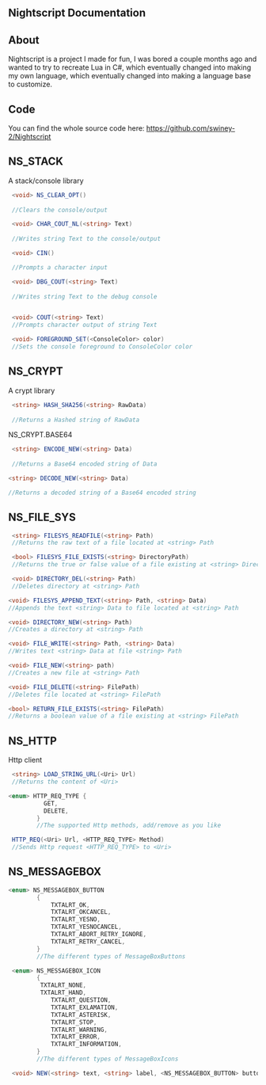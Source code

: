 ## Nightscript Documentation

## About

Nightscript is a project I made for fun, I was bored a couple months ago and wanted to try to recreate Lua in C#, which eventually changed into making my own language, which eventually changed into making a language base to customize.

## Code 

You can find the whole source code here: https://github.com/swiney-2/Nightscript

## NS_STACK

A stack/console library

``` csharp
 <void> NS_CLEAR_OPT()
 
 //Clears the console/output
```

``` csharp
 <void> CHAR_COUT_NL(<string> Text)
 
 //Writes string Text to the console/output
```

``` csharp
 <void> CIN()

 //Prompts a character input
```

``` csharp
 <void> DBG_COUT(<string> Text)
 
 //Writes string Text to the debug console
```


``` csharp

 <void> COUT(<string> Text)
 //Prompts character output of string Text
```


``` csharp
 <void> FOREGROUND_SET(<ConsoleColor> color)
 //Sets the console foreground to ConsoleColor color
```

## NS_CRYPT

A crypt library

``` csharp
 <string> HASH_SHA256(<string> RawData)
 
 //Returns a Hashed string of RawData
```
NS_CRYPT.BASE64
``` csharp
 <string> ENCODE_NEW(<string> Data)
 
 //Returns a Base64 encoded string of Data
```

``` csharp
<string> DECODE_NEW(<string> Data)

//Returns a decoded string of a Base64 encoded string

```

## NS_FILE_SYS


``` csharp
 <string> FILESYS_READFILE(<string> Path)
 //Returns the raw text of a file located at <string> Path
```


``` csharp
 <bool> FILESYS_FILE_EXISTS(<string> DirectoryPath)
 //Returns the true or false value of a file existing at <string> DirectoryPath
```


``` csharp
 <void> DIRECTORY_DEL(<string> Path)
 //Deletes directory at <string> Path
```


``` csharp
<void> FILESYS_APPEND_TEXT(<string> Path, <string> Data)
//Appends the text <string> Data to file located at <string> Path
```


``` csharp
<void> DIRECTORY_NEW(<string> Path)
//Creates a directory at <string> Path
```


``` csharp
<void> FILE_WRITE(<string> Path, <string> Data)
//Writes text <string> Data at file <string> Path
```


``` csharp
<void> FILE_NEW(<string> path)
//Creates a new file at <string> Path
```


``` csharp
<void> FILE_DELETE(<string> FilePath)
//Deletes file located at <string> FilePath
```


``` csharp
<bool> RETURN_FILE_EXISTS(<string> FilePath)
//Returns a boolean value of a file existing at <string> FilePath
```

## NS_HTTP

Http client

```csharp
 <string> LOAD_STRING_URL(<Uri> Url)
 //Returns the content of <Uri>
```
```csharp
<enum> HTTP_REQ_TYPE { 
          GET,
          DELETE,
        }
        //The supported Http methods, add/remove as you like
```
```csharp
 HTTP_REQ(<Uri> Url, <HTTP_REQ_TYPE> Method)
 //Sends Http request <HTTP_REQ_TYPE> to <Uri>
```

## NS_MESSAGEBOX


```csharp
<enum> NS_MESSAGEBOX_BUTTON
        {
            TXTALRT_OK,
            TXTALRT_OKCANCEL,
            TXTALRT_YESNO,
            TXTALRT_YESNOCANCEL,
            TXTALRT_ABORT_RETRY_IGNORE,
            TXTALRT_RETRY_CANCEL,
        }
        //The different types of MessageBoxButtons
```
```csharp
 <enum> NS_MESSAGEBOX_ICON
        { 
         TXTALRT_NONE,
         TXTALRT_HAND,
            TXTALRT_QUESTION,
            TXTALRT_EXLAMATION,
            TXTALRT_ASTERISK,
            TXTALRT_STOP,
            TXTALRT_WARNING,
            TXTALRT_ERROR,
            TXTALRT_INFORMATION,
        }
        //The different types of MessageBoxIcons
```
```csharp
 <void> NEW(<string> text, <string> label, <NS_MESSAGEBOX_BUTTON> button) {
```
